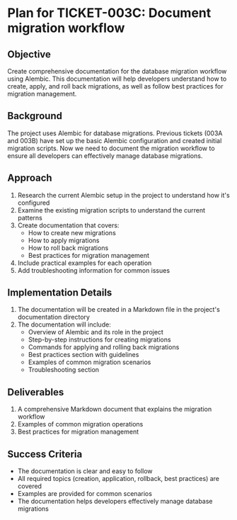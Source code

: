 # Plan for TICKET-003C: Document migration workflow

## Objective
Create comprehensive documentation for the database migration workflow using Alembic. This documentation will help developers understand how to create, apply, and roll back migrations, as well as follow best practices for migration management.

## Background
The project uses Alembic for database migrations. Previous tickets (003A and 003B) have set up the basic Alembic configuration and created initial migration scripts. Now we need to document the migration workflow to ensure all developers can effectively manage database migrations.

## Approach
1. Research the current Alembic setup in the project to understand how it's configured
2. Examine the existing migration scripts to understand the current patterns
3. Create documentation that covers:
   - How to create new migrations
   - How to apply migrations
   - How to roll back migrations
   - Best practices for migration management
4. Include practical examples for each operation
5. Add troubleshooting information for common issues

## Implementation Details
1. The documentation will be created in a Markdown file in the project's documentation directory
2. The documentation will include:
   - Overview of Alembic and its role in the project
   - Step-by-step instructions for creating migrations
   - Commands for applying and rolling back migrations
   - Best practices section with guidelines
   - Examples of common migration scenarios
   - Troubleshooting section

## Deliverables
1. A comprehensive Markdown document that explains the migration workflow
2. Examples of common migration operations
3. Best practices for migration management

## Success Criteria
- The documentation is clear and easy to follow
- All required topics (creation, application, rollback, best practices) are covered
- Examples are provided for common scenarios
- The documentation helps developers effectively manage database migrations